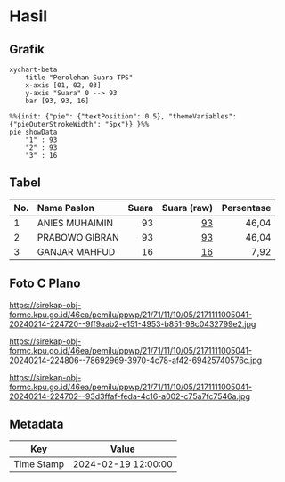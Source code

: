# Hasil

## Grafik

```mermaid
xychart-beta
    title "Perolehan Suara TPS"
    x-axis [01, 02, 03]
    y-axis "Suara" 0 --> 93
    bar [93, 93, 16]
```

```mermaid
%%{init: {"pie": {"textPosition": 0.5}, "themeVariables": {"pieOuterStrokeWidth": "5px"}} }%%
pie showData
    "1" : 93
    "2" : 93
    "3" : 16
```

## Tabel

| No. | Nama Paslon    | Suara | Suara (raw) | Persentase |
|:--- |:-------------- | -----:| -----------:| ----------:|
| 1   | ANIES MUHAIMIN | 93    | [93][p-1]   | 46,04      |
| 2   | PRABOWO GIBRAN | 93    | [93][p-2]   | 46,04      |
| 3   | GANJAR MAHFUD  | 16    | [16][p-3]   | 7,92       |


[p-1]: https://github.com/gigit-pemilu/pemilu-2024-21-kepulauan-riau/blob/main/pilpres/hitung-suara/sub/21-kepulauan-riau/sub/71-kota-batam/sub/11-sagulung/sub/1005-sungai-langkai/sub/041-tps/sub/paslon-1.txt
[p-2]: https://github.com/gigit-pemilu/pemilu-2024-21-kepulauan-riau/blob/main/pilpres/hitung-suara/sub/21-kepulauan-riau/sub/71-kota-batam/sub/11-sagulung/sub/1005-sungai-langkai/sub/041-tps/sub/paslon-2.txt
[p-3]: https://github.com/gigit-pemilu/pemilu-2024-21-kepulauan-riau/blob/main/pilpres/hitung-suara/sub/21-kepulauan-riau/sub/71-kota-batam/sub/11-sagulung/sub/1005-sungai-langkai/sub/041-tps/sub/paslon-3.txt

## Foto C Plano

https://sirekap-obj-formc.kpu.go.id/46ea/pemilu/ppwp/21/71/11/10/05/2171111005041-20240214-224720--9ff9aab2-e151-4953-b851-98c0432799e2.jpg

https://sirekap-obj-formc.kpu.go.id/46ea/pemilu/ppwp/21/71/11/10/05/2171111005041-20240214-224806--78692969-3970-4c78-af42-69425740576c.jpg

https://sirekap-obj-formc.kpu.go.id/46ea/pemilu/ppwp/21/71/11/10/05/2171111005041-20240214-224702--93d3ffaf-feda-4c16-a002-c75a7fc7546a.jpg


## Metadata

| Key        | Value               |
| ---------- | ------------------- |
| Time Stamp | 2024-02-19 12:00:00 |



